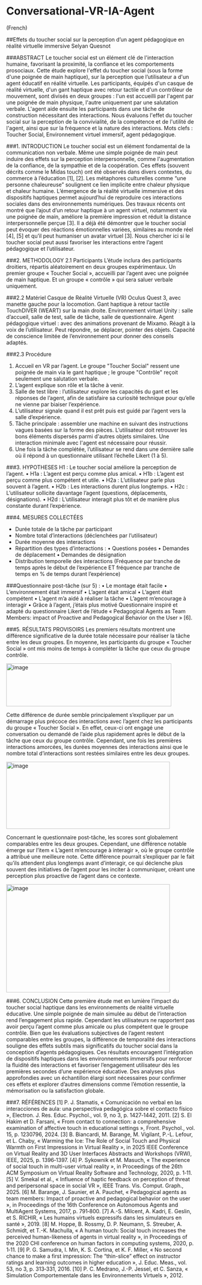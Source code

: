 # Conversational-VR-IA-Agent
(French)

##Effets du toucher social sur la perception d’un agent pédagogique en réalité virtuelle immersive
Selyan Quesnot
 
###ABSTRACT
Le toucher social est un élément clé de l'interaction humaine, favorisant la proximité, la confiance et les comportements prosociaux. Cette étude explore l'effet du toucher social (sous la forme d'une poignée de main haptique), sur la perception que l’utilisateur a d'un agent éducatif en réalité virtuelle. Les participants, équipés d'un casque de réalité virtuelle, d'un gant haptique avec retour tactile et d'un contrôleur de mouvement, sont divisés en deux groupes : l'un est accueilli par l'agent par une poignée de main physique, l'autre uniquement par une salutation verbale. L'agent aide ensuite les participants dans une tâche de construction nécessitant des interactions. Nous évaluons l'effet du toucher social sur la perception de la convivialité, de la compétence et de l'utilité de l'agent, ainsi que sur la fréquence et la nature des interactions. 
Mots clefs : Toucher Social, Environnement virtuel immersif, agent pédagogique.

###1.	INTRODUCTION
Le toucher social est un élément fondamental de la communication non verbale. Même une simple poignée de main peut induire des effets sur la perception interpersonnelle, comme l'augmentation de la confiance, de la sympathie et de la coopération. Ces effets (souvent décrits comme le Midas touch) ont été observés dans divers contextes, du commerce à l’éducation [1], [2]. Les métaphores culturelles comme “une personne chaleureuse” soulignent ce lien implicite entre chaleur physique et chaleur humaine.
L’émergence de la réalité virtuelle immersive et des dispositifs haptiques permet aujourd’hui de reproduire ces interactions sociales dans des environnements numériques. Des travaux récents ont montré que l’ajout d’un retour haptique à un agent virtuel, notamment via une poignée de main, améliore la première impression et réduit la distance interpersonnelle perçue [3].
Il a déjà été démontrer que le toucher social peut évoquer des réactions émotionnelles variées, similaires au monde réel [4], [5] et qu’il peut humaniser un avatar virtuel [3]. Nous chercher ici si le toucher social peut aussi favoriser les interactions entre l’agent pédagogique et l’utilisateur.

###2.	METHODOLOGY
2.1 Participants
L’étude inclura des participants droitiers, répartis aléatoirement en deux groupes expérimentaux. Un premier groupe « Toucher Social », accueilli par l’agent avec une poignée de main haptique. Et un groupe « contrôle » qui sera saluer verbale uniquement.

###2.2 Matériel
Casque de Réalité Virtuelle (VR) Oculus Quest 3, avec manette gauche pour la locomotion.
Gant haptique à retour tactile TouchDIVER (WEART) sur la main droite.
Environnement virtuel Unity : salle d’accueil, salle de test, salle de tâche, salle de questionnaire.
Agent pédagogique virtuel : avec des animations provenant de Mixamo. Réagit à la voix de l’utilisateur. Peut répondre, se déplacer, pointer des objets. Capacité de conscience limitée de l’environnement pour donner des conseils adaptés.

###2.3 Procédure
1.	Accueil en VR par l’agent. Le groupe "Toucher Social" ressent une poignée de main via le gant haptique ; le groupe "Contrôle" reçoit seulement une salutation verbale.
2.	L’agent explique son rôle et la tâche à venir.
3.	Salle de test libre : l’utilisateur explore les capacités du gant et les réponses de l’agent, afin de satisfaire sa curiosité technique pour qu’elle ne vienne par biaiser l’expérience.
4.	L’utilisateur signale quand il est prêt puis est guidé par l’agent vers la salle d’expérience.
5.	Tâche principale : assembler une machine en suivant des instructions vagues basées sur la forme des pièces. L’utilisateur doit retrouver les bons éléments dispersés parmi d'autres objets similaires. Une interaction minimale avec l'agent est nécessaire pour réussir.
6.	Une fois la tâche complétée, l’utilisateur se rend dans une dernière salle où il répond à un questionnaire utilisant l’échelle Likert (1 à 5).

###3.	HYPOTHESES
H1 : Le toucher social améliore la perception de l’agent.
•	H1a : L’agent est perçu comme plus amical.
•	H1b : L’agent est perçu comme plus compétent et utile.
•	H2a : L’utilisateur parle plus souvent à l’agent.
•	H2b : Les interactions durent plus longtemps.
•	H2c : L’utilisateur sollicite davantage l’agent (questions, déplacements, désignations).
•	H2d : L’utilisateur interagit plus tôt et de manière plus constante durant l’expérience.

###4.	MESURES COLLECTÉES
- Durée totale de la tâche par participant
- Nombre total d’interactions (déclenchées par l’utilisateur)
- Durée moyenne des interactions
- Répartition des types d’interactions :
•	Questions posées
•	Demandes de déplacement
•	Demandes de désignation
- Distribution temporelle des interactions (Fréquence par tranche de temps après le début de l’expérience ET fréquence par tranche de temps en % de temps durant l’expérience)

###Questionnaire post-tâche (sur 5) :
•	Le montage était facile
•	L’environnement était immersif
•	L’agent était amical
•	L’agent était compétent
•	L’agent m’a aidé à réaliser la tâche
•	L’agent m’encourage à interagir
•	Grâce à l’agent, j’étais plus motivé
Questionnaire inspiré et adapté du questionnaire Likert de l’étude « Pedagogical Agents as Team Members: impact of Proactive and Pedagogical Behavior on the User » [6].

###5.	RÉSULTATS PROVISOIRS
Les premiers résultats montrent une différence significative de la durée totale nécessaire pour réaliser la tâche entre les deux groupes. En moyenne, les participants du groupe « Toucher Social » ont mis moins de temps à compléter la tâche que ceux du groupe contrôle. 

<img width="439" height="114" alt="image" src="https://github.com/user-attachments/assets/9e32e810-0964-4eca-985a-43f55c6eff8f" />

Cette différence de durée semble principalement s’expliquer par un démarrage plus précoce des interactions avec l’agent chez les participants du groupe « Toucher Social ». En effet, ceux-ci ont engagé une conversation ou demandé de l’aide plus rapidement après le début de la tâche que ceux du groupe contrôle. Cependant, une fois les premières interactions amorcées, les durées moyennes des interactions ainsi que le nombre total d’interactions sont restées similaires entre les deux groupes. 

<img width="435" height="178" alt="image" src="https://github.com/user-attachments/assets/1090b4e7-5572-44a7-98a6-c05f097d109e" />

Concernant le questionnaire post-tâche, les scores sont globalement comparables entre les deux groupes. Cependant, une différence notable émerge sur l’item « L’agent m’encourage à interagir », où le groupe contrôle a attribué une meilleure note. Cette différence pourrait s’expliquer par le fait qu’ils attendent plus longtemps avant d’interagir, ce qui déclenche plus souvent des initiatives de l’agent pour les inciter à communiquer, créant une perception plus proactive de l’agent dans ce contexte.

<img width="435" height="287" alt="image" src="https://github.com/user-attachments/assets/3b7379ee-c22a-4dfb-ac86-06179ad3d69c" />


###6.	CONCLUSION
Cette première étude met en lumière l’impact du toucher social haptique dans les environnements de réalité virtuelle éducative.
Une simple poignée de main simulée au début de l’interaction rend l’engagement plus rapide. Cependant les utilisateurs ne rapportent pas avoir perçu l’agent comme plus amicale ou plus compétent que le groupe contrôle.
Bien que les évaluations subjectives de l’agent restent comparables entre les groupes, la différence de temporalité des interactions souligne des effets subtils mais significatifs du toucher social dans la conception d’agents pédagogiques. Ces résultats encouragent l’intégration de dispositifs haptiques dans les environnements immersifs pour renforcer la fluidité des interactions et favoriser l’engagement utilisateur dès les premières secondes d’une expérience éducative.
Des analyses plus approfondies avec un échantillon élargi sont nécessaires pour confirmer ces effets et explorer d’autres dimensions comme l’émotion ressentie, la mémorisation ou la satisfaction globale.


###7.	RÉFÉRENCES
[1]	P. J. Stamatis, « Comunicación no verbal en las interacciones de aula: una perspectiva pedagógica sobre el contacto físico », Electron. J. Res. Educ. Psychol., vol. 9, no 3, p. 1427‑1442, 2011.
[2]	S. El Hakim et D. Farsani, « From contact to connection: a comprehensive examination of affective touch in educational settings », Front. Psychol., vol. 15, p. 1230796, 2024.
[3]	B. Biancardi, M. Barange, M. Vigilant, P.-L. Lefour, et L. Chaby, « Warming the Ice: The Role of Social Touch and Physical Warmth on First Impressions in Virtual Reality », in 2025 IEEE Conference on Virtual Reality and 3D User Interfaces Abstracts and Workshops (VRW), IEEE, 2025, p. 1396‑1397.
[4]	P. Sykownik et M. Masuch, « The experience of social touch in multi-user virtual reality », in Proceedings of the 26th ACM Symposium on Virtual Reality Software and Technology, 2020, p. 1‑11.
[5]	V. Smekal et al., « Influence of haptic feedback on perception of threat and peripersonal space in social VR », IEEE Trans. Vis. Comput. Graph., 2025.
[6]	M. Barange, J. Saunier, et A. Pauchet, « Pedagogical agents as team members: Impact of proactive and pedagogical behavior on the user », in Proceedings of the 16th Conference on Autonomous Agents and MultiAgent Systems, 2017, p. 791‑800.
[7]	A.-S. Milcent, A. Kadri, E. Geslin, et S. RICHIR, « Les humains virtuels expressifs dans les simulateurs en santé », 2019.
[8]	M. Hoppe, B. Rossmy, D. P. Neumann, S. Streuber, A. Schmidt, et T.-K. Machulla, « A human touch: Social touch increases the perceived human-likeness of agents in virtual reality », in Proceedings of the 2020 CHI conference on human factors in computing systems, 2020, p. 1‑11.
[9]	P. G. Samudra, I. Min, K. S. Cortina, et K. F. Miller, « No second chance to make a first impression: The “thin-slice” effect on instructor ratings and learning outcomes in higher education », J. Educ. Meas., vol. 53, no 3, p. 313‑331, 2016.
[10]	P. C. Medrano, J.-P. Jessel, et C. Sanza, « Simulation Comportementale dans les Environnements Virtuels », 2012.

